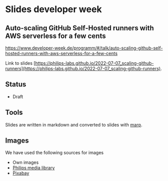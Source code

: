 # Slides developer week

## Auto-scaling GitHub Self-Hosted runners with AWS serverless for a few cents

https://www.developer-week.de/programm/#/talk/auto-scaling-github-self-hosted-runners-with-aws-serverless-for-a-few-cents

Link to slides [https://philips-labs.github.io/2022-07-07_scaling-github-runners](https://philips-labs.github.io/2022-07-07_scaling-github-runners).

## Status

- Draft


## Tools

Slides are written in markdown and converted to slides with [marp](https://marp.app/).

## Images

We have used the following sources for images

- Own images
- [Philips media library](https://www.philips.com/a-w/about/news/media-library.html)
- [Pixabay](https://pixabay.com/)

